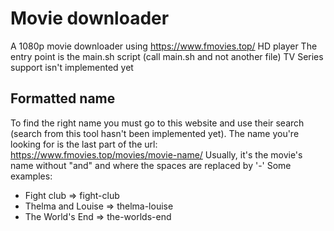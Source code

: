 
# Movie downloader
A 1080p movie downloader using https://www.fmovies.top/ HD player
The entry point is the main.sh script (call main.sh and not another file)
TV Series support isn't implemented yet

## Formatted name
To find the right name you must go to this website and use their search (search from this tool hasn't been implemented yet).
The name you're looking for is the last part of the url: https://www.fmovies.top/movies/movie-name/
Usually, it's the movie's name without "and" and where the spaces are replaced by '-'
Some examples:
- Fight club => fight-club
- Thelma and Louise => thelma-louise
- The World's End => the-worlds-end
